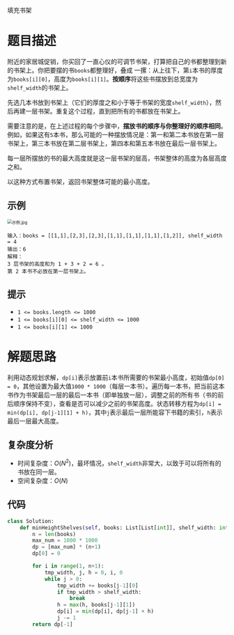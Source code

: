 填充书架

# 题目描述

附近的家居城促销，你买回了一直心仪的可调节书架，打算把自己的书都整理到新的书架上。你把要摆的书`books`都整理好，叠成 一摞：从上往下，第`i`本书的厚度为`books[i][0]`，高度为`books[i][1]`。**按顺序**将这些书摆放到总宽度为`shelf_width`的书架上。

先选几本书放到书架上（它们的厚度之和小于等于书架的宽度`shelf_width`），然后再建一层书架。重复这个过程，直到把所有的书都放在书架上。

需要注意的是，在上述过程的每个步骤中，**摆放书的顺序与你整理好的顺序相同**。例如，如果这有`5`本书，那么可能的一种摆放情况是：第一和第二本书放在第一层书架上，第三本书放在第二层书架上，第四本和第五本书放在最后一层书架上。

每一层所摆放的书的最大高度就是这一层书架的层高，书架整体的高度为各层高度之和。

以这种方式布置书架，返回书架整体可能的最小高度。

## 示例

<img src="D:\20200609\Leetcode刷题积累\每日一题系列\1105.填充书架.assets\shelves.png" alt="示例.jpg" style="zoom:67%;" />

```
输入：books = [[1,1],[2,3],[2,3],[1,1],[1,1],[1,1],[1,2]], shelf_width = 4
输出：6
解释：
3 层书架的高度和为 1 + 3 + 2 = 6 。
第 2 本书不必放在第一层书架上。
```

## 提示

- `1 <= books.length <= 1000`
- `1 <= books[i][0] <= shelf_width <= 1000`
- `1 <= books[i][1] <= 1000`

# 解题思路

利用动态规划求解，`dp[i]`表示放置前`i`本书所需要的书架最小高度，初始值`dp[0] = 0`，其他设置为最大值`1000 * 1000`（每层一本书）。遍历每一本书，把当前这本书作为书架最后一层的最后一本书（即单独放一层），调整之前的所有书（书的前后顺序保持不变），查看是否可以减少之前的书架高度。状态转移方程为`dp[i] = min(dp[i], dp[j-1][1] + h)`，其中`j`表示最后一层所能容下书籍的索引，`h`表示最后一层最大高度。

## 复杂度分析

- 时间复杂度：$O(N^2)$，最坏情况，`shelf_width`非常大，以致于可以将所有的书放在同一层。
- 空间复杂度：$O(N)$

## 代码

```python
class Solution:
    def minHeightShelves(self, books: List[List[int]], shelf_width: int) -> int:
        n = len(books)
        max_num = 1000 * 1000
        dp = [max_num] * (n+1)
        dp[0] = 0

        for i in range(1, n+1):
            tmp_width, j, h = 0, i, 0
            while j > 0:
                tmp_width += books[j-1][0]
                if tmp_width > shelf_width:
                    break
                h = max(h, books[j-1][1])
                dp[i] = min(dp[i], dp[j-1] + h)
                j -= 1
        return dp[-1]
```

